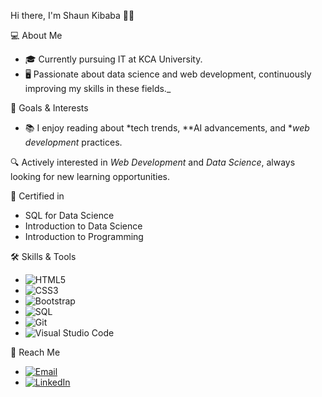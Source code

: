 Hi there, I'm Shaun Kibaba 👋🏽

💻 About Me
- 🎓 Currently pursuing IT at KCA University.
- 🖥 Passionate about data science and web development, continuously improving my skills in these fields._

🎯 Goals & Interests
- 📚 I enjoy reading about *tech trends, **AI advancements, and **web development* practices.

🔍 Actively interested in *Web Development* and *Data Science*, always looking for new learning opportunities.

📜 Certified in 
- SQL for Data Science
- Introduction to Data Science
- Introduction to Programming

🛠 Skills & Tools
- ![HTML5](https://img.shields.io/badge/-HTML5-E34F26?style=flat-square&logo=html5&logoColor=white)
- ![CSS3](https://img.shields.io/badge/-CSS3-1572B6?style=flat-square&logo=css3&logoColor=white)
- ![Bootstrap](https://img.shields.io/badge/-Bootstrap-563D7C?style=flat-square&logo=bootstrap)
- ![SQL](https://img.shields.io/badge/-SQL-4479A1?style=flat-square&logo=postgresql)
- ![Git](https://img.shields.io/badge/-Git-F05032?style=flat-square&logo=git&logoColor=white)
- ![Visual Studio Code](https://img.shields.io/badge/-VS%20Code-007ACC?style=flat-square&logo=visual-studio-code&logoColor=white)

📩 Reach Me
- [![Email](https://img.shields.io/badge/-kibabashaun@gmail.com-D14836?style=flat-square&logo=Gmail&logoColor=white)](mailto:kibabashaun@gmail.com)
- [![LinkedIn](https://img.shields.io/badge/-Shaun%20Kibaba-blue?style=flat-square&logo=Linkedin&logoColor=white&link=https://www.linkedin.com/in/shaun-k-97b947270/)](https://www.linkedin.com/in/shaun-k-97b947270/)


<!---
shaunkibz/shaunkibz is a ✨ special ✨ repository because its `README.md` (this file) appears on your GitHub profile.
You can click the Preview link to take a look at your changes.
--->
